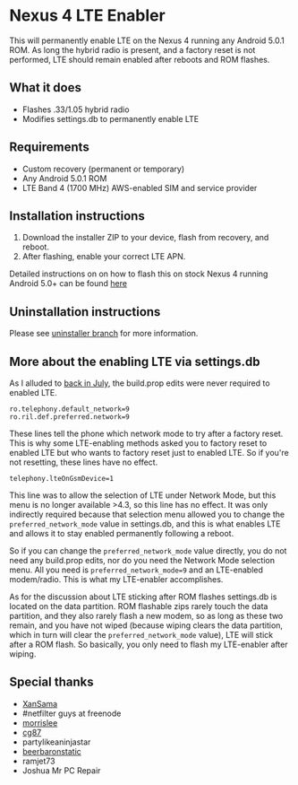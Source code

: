 Nexus 4 LTE Enabler
===================
This will permanently enable LTE on the Nexus 4 running any Android 5.0.1 ROM. As long the hybrid radio is present, and a factory reset is not performed, LTE should remain enabled after reboots and ROM flashes.


## What it does
* Flashes .33/1.05 hybrid radio
* Modifies settings.db to permanently enable LTE


## Requirements
* Custom recovery (permanent or temporary)
* Any Android 5.0.1 ROM
* LTE Band 4 (1700 MHz) AWS-enabled SIM and service provider


## Installation instructions
1. Download the installer ZIP to your device, flash from recovery, and reboot.
2. After flashing, enable your correct LTE APN.

Detailed instructions on on how to flash this on stock Nexus 4 running Android 5.0+ can be found [here](http://forum.xda-developers.com/nexus-4/general/4-4-3-nexus-4-lte-lte-tethering-hotspot-t2416822/post57145811)

## Uninstallation instructions
Please see [uninstaller branch](https://github.com/marcandrews/Mako-LTE-and-LTE-hotspot-fix/tree/uninstaller) for more information.


## More about the enabling LTE via settings.db
As I alluded to [back in July](http://forum.xda-developers.com/showpost.php?p=53825232&postcount=1315), the build.prop edits were never required to enabled LTE.
```
ro.telephony.default_network=9
ro.ril.def.preferred.network=9
```
These lines tell the phone which network mode to try after a factory reset. This is why some LTE-enabling methods asked you to factory reset to enabled LTE but who wants to factory reset just to enabled LTE. So if you're not resetting, these lines have no effect.
```
telephony.lteOnGsmDevice=1
```
This line was to allow the selection of LTE under Network Mode, but this menu is no longer available >4.3, so this line has no effect. It was only indirectly required because that selection menu allowed you to change the ```preferred_network_mode``` value in settings.db, and this is what enables LTE and allows it to stay enabled permanently following a reboot.

So if you can change the ```preferred_network_mode``` value directly, you do not need any build.prop edits, nor do you need the Network Mode selection menu. All you need is ```preferred_network_mode=9``` and an LTE-enabled modem/radio. This is what my LTE-enabler accomplishes.

As for the discussion about LTE sticking after ROM flashes settings.db is located on the data partition. ROM flashable zips rarely touch the data partition, and they also rarely flash a new modem, so as long as these two remain, and you have not wiped (because wiping clears the data partition, which in turn will clear the ```preferred_network_mode``` value), LTE will stick after a ROM flash. So basically, you only need to flash my LTE-enabler after wiping.


## Special thanks
* [XanSama](http://forum.xda-developers.com/showpost.php?p=36544976&postcount=20)
* #netfilter guys at freenode
* [morrislee](http://forum.xda-developers.com/showthread.php?p=43925317)
* [cg87](http://forum.xda-developers.com/showpost.php?p=48237939&postcount=882)
* partylikeaninjastar
* [beerbaronstatic](http://forum.xda-developers.com/showpost.php?p=56762318&postcount=1401)
* ramjet73
* Joshua Mr PC Repair
